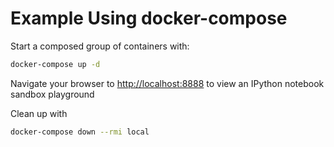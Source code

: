 # Example Using docker-compose

Start a composed group of containers with:

```bash
docker-compose up -d
```

Navigate your browser to [http://localhost:8888](http://localhost:8888) to view an IPython notebook sandbox playground

Clean up with 

```bash
docker-compose down --rmi local
```
